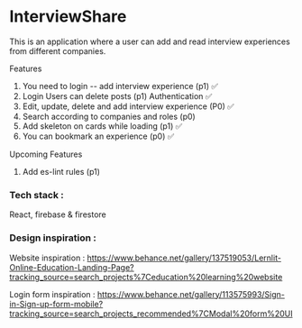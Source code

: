 # InterviewShare

This is an application where a user can add and read interview experiences from different companies.

Features

1. You need to login -- add interview experience (p1) ✅
2. Login Users can delete posts (p1) Authentication  ✅
3. Edit, update, delete and add interview experience (P0) ✅
4. Search according to companies and roles (p0)
5. Add skeleton on cards while loading (p1) ✅
6. You can bookmark an experience (p0) ✅


Upcoming Features

1. Add es-lint rules (p1)

### Tech stack :

React, firebase & firestore

### Design inspiration :

Website inspiration : https://www.behance.net/gallery/137519053/Lernlit-Online-Education-Landing-Page?tracking_source=search_projects%7Ceducation%20learning%20website

Login form inspiration : https://www.behance.net/gallery/113575993/Sign-in-Sign-up-form-mobile?tracking_source=search_projects_recommended%7CModal%20form%20UI
